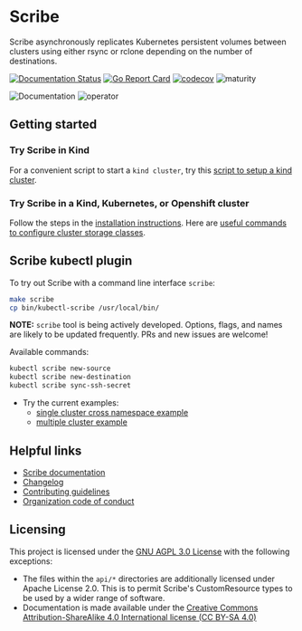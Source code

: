# Scribe

Scribe asynchronously replicates Kubernetes persistent volumes between clusters
using either rsync or rclone depending on the number of destinations.

[![Documentation
Status](https://readthedocs.org/projects/scribe-replication/badge/?version=latest)](https://scribe-replication.readthedocs.io/en/latest/?badge=latest)
[![Go Report
Card](https://goreportcard.com/badge/github.com/backube/scribe)](https://goreportcard.com/report/github.com/backube/scribe)
[![codecov](https://codecov.io/gh/backube/scribe/branch/master/graph/badge.svg)](https://codecov.io/gh/backube/scribe)
![maturity](https://img.shields.io/static/v1?label=maturity&message=alpha&color=red)

![Documentation](https://github.com/backube/scribe/workflows/Documentation/badge.svg)
![operator](https://github.com/backube/scribe/workflows/operator/badge.svg)

## Getting started

### Try Scribe in Kind

For a convenient script to start a `kind cluster`, try this
[script to setup a kind cluster](hack/setup-kind-cluster.sh).

### Try Scribe in a Kind, Kubernetes, or Openshift cluster

Follow the steps in the [installation
instructions](https://scribe-replication.readthedocs.io/en/latest/installation/index.html).
Here are
[useful commands to configure cluster storage classes](https://scribe-replication.readthedocs.io/en/latest/installation/index.html#configure-default-csi-storage).

## Scribe kubectl plugin

To try out Scribe with a command line interface `scribe`:

```bash
make scribe
cp bin/kubectl-scribe /usr/local/bin/
```

**NOTE:** `scribe` tool is being actively developed. Options, flags,
and names are likely to be updated frequently. PRs and new issues are welcome!

Available commands:

```bash
kubectl scribe new-source
kubectl scribe new-destination
kubectl scribe sync-ssh-secret
```

* Try the current examples:
  * [single cluster cross namespace example](./docs/usage/rsync/db-example-cli.md)
  * [multiple cluster example](./docs/usage/rsync/multi-context-sync-cli.md)

## Helpful links

* [Scribe documentation](https://scribe-replication.readthedocs.io)
* [Changelog](CHANGELOG.md)
* [Contributing guidelines](https://github.com/backube/.github/blob/master/CONTRIBUTING.md)
* [Organization code of conduct](https://github.com/backube/.github/blob/master/CODE_OF_CONDUCT.md)

## Licensing

This project is licensed under the [GNU AGPL 3.0 License](LICENSE) with the following
exceptions:

* The files within the `api/*` directories are additionally licensed under
  Apache License 2.0. This is to permit Scribe's CustomResource types to be used
  by a wider range of software.
* Documentation is made available under the [Creative Commons
  Attribution-ShareAlike 4.0 International license (CC BY-SA
  4.0)](https://creativecommons.org/licenses/by-sa/4.0/)
